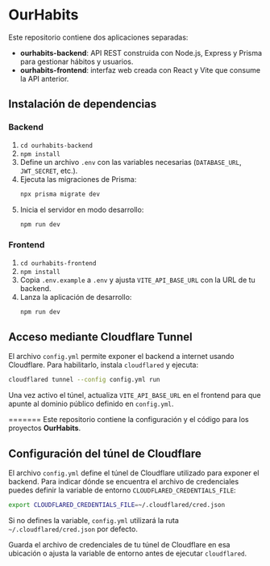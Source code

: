 # OurHabits
Este repositorio contiene dos aplicaciones separadas:

- **ourhabits-backend**: API REST construida con Node.js, Express y Prisma para gestionar hábitos y usuarios.
- **ourhabits-frontend**: interfaz web creada con React y Vite que consume la API anterior.

## Instalación de dependencias

### Backend
1. `cd ourhabits-backend`
2. `npm install`
3. Define un archivo `.env` con las variables necesarias (`DATABASE_URL`, `JWT_SECRET`, etc.).
4. Ejecuta las migraciones de Prisma:
   ```bash
   npx prisma migrate dev
   ```
5. Inicia el servidor en modo desarrollo:
   ```bash
   npm run dev
   ```

### Frontend
1. `cd ourhabits-frontend`
2. `npm install`
3. Copia `.env.example` a `.env` y ajusta `VITE_API_BASE_URL` con la URL de tu backend.
4. Lanza la aplicación de desarrollo:
   ```bash
   npm run dev
   ```

## Acceso mediante Cloudflare Tunnel

El archivo `config.yml` permite exponer el backend a internet usando Cloudflare. Para habilitarlo, instala `cloudflared` y ejecuta:

```bash
cloudflared tunnel --config config.yml run
```

Una vez activo el túnel, actualiza `VITE_API_BASE_URL` en el frontend para que apunte al dominio público definido en `config.yml`.

=======
Este repositorio contiene la configuración y el código para los proyectos **OurHabits**.

## Configuración del túnel de Cloudflare

El archivo `config.yml` define el túnel de Cloudflare utilizado para exponer el backend.
Para indicar dónde se encuentra el archivo de credenciales puedes definir la variable de
entorno `CLOUDFLARED_CREDENTIALS_FILE`:

```bash
export CLOUDFLARED_CREDENTIALS_FILE=~/.cloudflared/cred.json
```

Si no defines la variable, `config.yml` utilizará la ruta `~/.cloudflared/cred.json` por defecto.

Guarda el archivo de credenciales de tu túnel de Cloudflare en esa ubicación o ajusta la
variable de entorno antes de ejecutar `cloudflared`.
